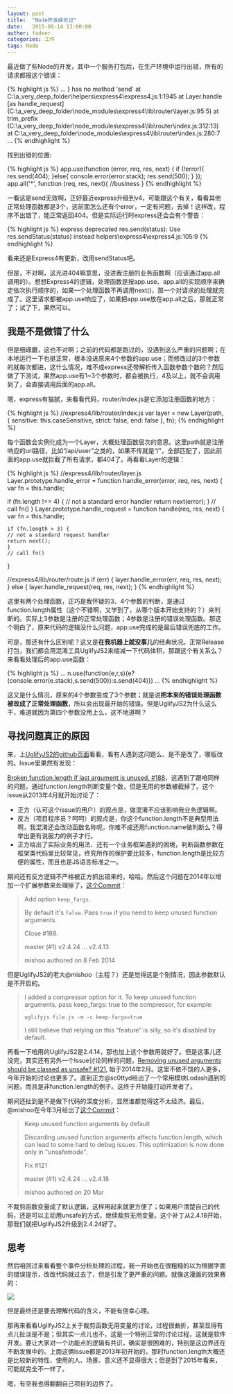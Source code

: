 ```yaml
---
layout: post
title:  "Node开发掉坑记"
date:   2015-08-14 13:00:00
author: fadeer
categories: 工作
tags: Node 
---
```


最近做了些Node的开发，其中一个服务打包后，在生产环境中运行出错，所有的请求都报这个错误：

{% highlight js %}
...
} has no method 'send'
   at C:\a_very_deep_folder\helpers\express4\express4.js:1:1945
   at Layer.handle [as handle_request] (C:\a_very_deep_folder\node_modules\express4\lib\router\layer.js:95:5)
   at trim_prefix (C:\a_very_deep_folder\node_modules\express4\lib\router\index.js:312:13)
   at C:\a_very_deep_folder\node_modules\express4\lib\router\index.js:280:7
...
{% endhighlight %}

找到出错的位置:

{% highlight js %}
app.use(function (error, req, res, next) {
	if (!error){
		res.send(404);
	}else{
		console.error(error.stack);
		res.send(500);
	}
});
app.all('*', function (req, res, next){
	//business
}
{% endhighlight %}

一看这是send无效啊，正好最近express升级到v4，可能跟这个有关，看看其他正常处理函数都是3个，这前面怎么还有个error，一定有问题，去掉！这样改，程序不出错了，能正常返回404。但是实际运行时express还会会有个警告：

{% highlight js %}
express deprecated res.send(status): Use res.sendStatus(status) instead helpers\express4\express4.js:105:9 
{% endhighlight %}

看来还是Express4有更新，改用sendStatus吧。

但是，不对啊，这光进404嘛意思，没进我注册的业务函数啊（应该通过app.all调用的）。想想Express4的逻辑，处理函数是按app.use、app.all的实现顺序来确定依次执行顺序的，如果一个处理函数不再调用next()，那一个对请求的处理就完成了。这里请求都被app.use响应了，如果把app.use放在app.all之后，那就正常了；试了下，果然可以。

我是不是做错了什么
----
但是细琢磨，这也不对啊；之前的代码都是跑过的，没遇到这么严重的问题啊；在本地运行一下也挺正常，根本没进原来4个参数的app.use；而修改过的3个参数的就每次都进，这什么情况，难不成express还带解析传入函数参数个数的？然后做了下测试，果然app.use有1~3个参数时，都会被执行，4及以上，就不会调用到了，会直接调用后面的app.all。

嗯，express有猫腻，来看看代码，router/index.js是它添加注册函数的地方：

{% highlight js %}
//express4/lib/router/index.js
var layer = new Layer(path, {
      sensitive: this.caseSensitive,
      strict: false,
      end: false
}, fn);
{% endhighlight %}

每个函数会实例化成为一个Layer，大概处理函数层次的意思。这里path就是注册响应的url路径，比如“/api/user”之类的，如果不传就是“/”，全部匹配了，因此前面的app.use就拦截了所有请求，都404了。再看看Layer的逻辑：

{% highlight js %}
//express4/lib/router/layer.js
Layer.prototype.handle_error = function handle_error(error, req, res, next) {
  var fn = this.handle;

  if (fn.length !== 4) {
    // not a standard error handler
    return next(error);
  }
	// call fn()
}
Layer.prototype.handle_request = function handle(req, res, next) {
	var fn = this.handle;

	if (fn.length > 3) {
	// not a standard request handler
	return next();
	}
	// call fn()
}

//express4/lib/router/route.js
if (err) {
  layer.handle_error(err, req, res, next);
} else {
  layer.handle_request(req, res, next);
}
{% endhighlight %}

这里有两个处理函数，正巧是我怀疑的3、4个参数的判断，是通过function.length属性（这个不错啊，又学到了，从哪个版本开始支持的？）来判断的。实际上3参数是注册的正常处理函数；4参数是注册的错误处理函数。那这个明白了，原来代码的逻辑没什么问题，app.use完成的是最后错误兜底的工作。

可是，那还有什么区别呢？这又是**在我机器上就没事儿**的经典状况。正常Release打包，我们都会用混淆工具UglifyJS2来缩减一下代码体积，那跟这个有关系么？来看看处理后的app.use函数：

{% highlight js %}
...
n.use(function(e,r,s){e?(console.error(e.stack),s.send(500)):s.send(404)})
...
{% endhighlight %}

这又是什么情况，原来的4个参数变成了3个参数；就是说**把本来的错误处理函数被改成了正常处理函数**，所以会出现最开始的错误。但是UglifyJS2为什么这么干，难道就因为第四个参数没用上么，这不地道啊？

寻找问题真正的原因
----
来，上[UglifyJS2的github页面][ujs.git]看看，看有人遇到这问题么、是不是改了，哪版改的。Issue里果然有发现：

[Broken function.length if last argument is unused. #188][issue188]，这遇到了跟咱同样的问题，通过function.length判断变量个数，但是无用的参数被截掉了。这个issue从2013年4月就开始讨论了：

* 正方（认可这个issue的用户）的观点是，做混淆不应该影响我业务逻辑啊。
* 反方（项目程序员？呵呵）的观点是，你这个function.length不是典型用法啊，我混淆还会改动函数名称呢，你难不成还用function.name做判断么？得举出更有说服力的例子才行。
* 正方给出了实际业务的用法、还有一个业务框架遇到的困境，判断函数参数在框架类代码里比较常见，终究所作的保护要比较多，function.length是比较方便的属性，而且也是JS语言标准之一。

期间还有反方逻辑不严格被正方抓出错来的，哈哈。然后这个问题在2014年以增加一个扩展参数来处理掉了，[这个Commit][fixargs]：

> Add option `keep_fargs`.
> 
> By default it's `false`.  Pass `true` if you need to keep unused function arguments.
> 
> Close #188.
> 
> master (#1)  v2.4.24 … v2.4.13
> 
> mishoo authored on 8 Feb 2014

但是UglifyJS2的老大@mishoo（主程？）还是觉得这是个别情况，因此参数默认是不开启的。

> I added a compressor option for it. To keep unused function arguments, pass keep_fargs: true to the compressor, for example:
> 
> `uglifyjs file.js -m -c keep-fargs=true`
> 
> I still believe that relying on this “feature” is silly, so it's disabled by default.

再看一下咱用的UglifyJS2是2.4.14，那也加上这个参数用就好了。但是这事儿还没完，其实还有另外一个Issue讨论同样的问题，[Removing unused arguments should be classed as unsafe? #121][issue121], 始于2014年2月。这里不依不饶的人更多，今年开始的讨论也更多了。直到正方@sc0ttyd给出了一个常用模块Lodash遇到的问题，而且是非function.length的例子。这终于开始能打动开发者了。

期间还扯到是不是做下代码的深度分析，显然谁都觉得这不太经济。最后，@mishoo在今年3月给出了[这个Commit][fixkeep]：

>  Keep unused function arguments by default
> 
>  Discarding unused function arguments affects function.length, which can lead to some hard to debug issues.  This optimization is now done only in "unsafemode".
> 
>  Fix #121
> 
>  master (#1)  v2.4.24 … v2.4.18
> 
>  mishoo authored on 20 Mar

不裁剪函数变量成了默认逻辑，这样用起来就更方便了；如果用户清楚自己的代码，还是可以主动用unsafe的方式，继续裁剪无用变量。这个补丁从2.4.18开始，那我们就把UglifyJS2升级到2.4.24好了。

思考
----
然后咱回过来看看整个事件分析处理的过程，我一开始也在很粗糙的以为根据字面的错误提示，改改代码就过去了，但是引发了更严重的问题。就像这漫画的效果赛的：

![](http://7xkxri.com1.z0.glb.clouddn.com/fix_bug.png)

但是最终还是要去理解代码的含义，不能有侥幸心理。

那再来看看UglifyJS2上关于裁剪函数无用变量的讨论，过程很曲折，甚至显得有点儿扯淡是不是；但其实一点儿也不，这是一个特别正常的讨论过程，这就是软件开发。要让大家对一个功能点的逻辑有共识，确实是很困难的，特别是这边界还在不断发展中的。上面这俩Issue都是2013年初开始的，那时function.length大概还是比较新的特性、使用的人、场景、意义还不显得很大；但是到了2015年看来，可能就完全不一样了。

嗯，有空我也得翻翻自己项目的边界了。

[ujs.git]: https://github.com/mishoo/UglifyJS2
[issue188]: https://github.com/mishoo/UglifyJS2/issues/188
[issue121]: https://github.com/mishoo/UglifyJS2/issues/121
[fixargs]: https://github.com/mishoo/UglifyJS2/commit/ef2ef07cbd945c7a6456adedc413858145a9ed10
[fixkeep]: https://github.com/mishoo/UglifyJS2/commit/ecfd881ac6f4f62b5e8a15664fccc86271c0d003










